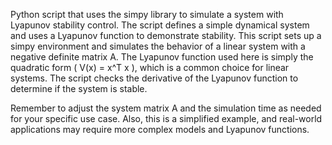 Python script that uses the simpy library to simulate a system with Lyapunov stability control. The script defines a simple dynamical system and uses a Lyapunov function to demonstrate stability. 
This script sets up a simpy environment and simulates the behavior of a linear system with a negative definite matrix A. The Lyapunov function used here is simply the quadratic form ( V(x) = x^T x ), 
which is a common choice for linear systems. The script checks the derivative of the Lyapunov function to determine if the system is stable.

Remember to adjust the system matrix A and the simulation time as needed for your specific use case. Also, this is a simplified example, and real-world applications may require more complex models and Lyapunov functions. 
